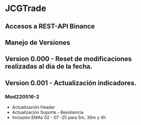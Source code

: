 # JCGTrade
## Accesos a REST-API Binance

## Manejo de Versiones
## Version 0.000 - Reset de modificaciones realizadas al día de la fecha.
## Version 0.001 - Actualización indicadores.
### Mod220516-2
- Actualización Header
- Actualización Soporte - Resistencia
- Inclusión EMAs 02 - 07 -25 para 5m, 30m y 4h